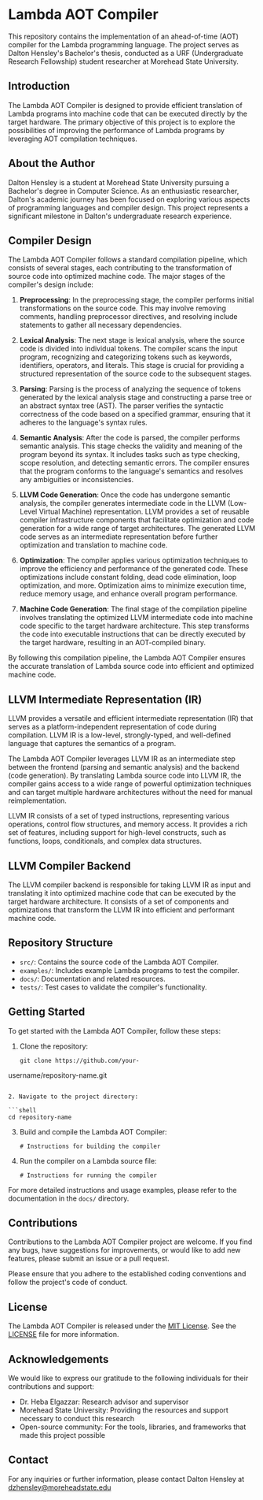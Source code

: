 # Lambda AOT Compiler

This repository contains the implementation of an ahead-of-time (AOT) compiler
for the Lambda programming language. The project serves as Dalton Hensley's
    Bachelor's thesis, conducted as a URF (Undergraduate Research Fellowship)
    student researcher at Morehead State University.

## Introduction

The Lambda AOT Compiler is designed to provide efficient translation of Lambda
programs into machine code that can be executed directly by the target
hardware. The primary objective of this project is to explore the possibilities
of improving the performance of Lambda programs by leveraging AOT compilation
techniques.

## About the Author

Dalton Hensley is a student at Morehead State University pursuing a Bachelor's
degree in Computer Science. As an enthusiastic researcher, Dalton's academic
journey has been focused on exploring various aspects of programming languages
and compiler design. This project represents a significant milestone in
Dalton's undergraduate research experience.

## Compiler Design

The Lambda AOT Compiler follows a standard compilation pipeline, which consists
of several stages, each contributing to the transformation of source code into
optimized machine code. The major stages of the compiler's design include:

1. **Preprocessing**: In the preprocessing stage, the compiler performs initial
   transformations on the source code. This may involve removing comments,
   handling preprocessor directives, and resolving include statements to gather
   all necessary dependencies.

2. **Lexical Analysis**: The next stage is lexical analysis, where the source
   code is divided into individual tokens. The compiler scans the input
   program, recognizing and categorizing tokens such as keywords, identifiers,
   operators, and literals. This stage is crucial for providing a structured
   representation of the source code to the subsequent stages.

3. **Parsing**: Parsing is the process of analyzing the sequence of tokens
   generated by the lexical analysis stage and constructing a parse tree or an
   abstract syntax tree (AST). The parser verifies the syntactic correctness of
   the code based on a specified grammar, ensuring that it adheres to the
   language's syntax rules.

4. **Semantic Analysis**: After the code is parsed, the compiler performs
   semantic analysis. This stage checks the validity and meaning of the program
   beyond its syntax. It includes tasks such as type checking, scope
   resolution, and detecting semantic errors. The compiler ensures that the
   program conforms to the language's semantics and resolves any ambiguities or
   inconsistencies.

5. **LLVM Code Generation**: Once the code has undergone semantic analysis, the
   compiler generates intermediate code in the LLVM (Low-Level Virtual Machine)
   representation. LLVM provides a set of reusable compiler infrastructure
   components that facilitate optimization and code generation for a wide range
   of target architectures. The generated LLVM code serves as an intermediate
   representation before further optimization and translation to machine code.

6. **Optimization**: The compiler applies various optimization techniques to
   improve the efficiency and performance of the generated code. These
   optimizations include constant folding, dead code elimination, loop
   optimization, and more. Optimization aims to minimize execution time, reduce
   memory usage, and enhance overall program performance.

7. **Machine Code Generation**: The final stage of the compilation pipeline
   involves translating the optimized LLVM intermediate code into machine code
   specific to the target hardware architecture. This step transforms the code
   into executable instructions that can be directly executed by the target
   hardware, resulting in an AOT-compiled binary.

By following this compilation pipeline, the Lambda AOT Compiler ensures the
accurate translation of Lambda source code into efficient and optimized machine
code.

## LLVM Intermediate Representation (IR)
LLVM provides a versatile and efficient intermediate representation (IR) that
serves as a platform-independent representation of code during compilation.
LLVM IR is a low-level, strongly-typed, and well-defined language that captures
the semantics of a program.

The Lambda AOT Compiler leverages LLVM IR as an intermediate step between the
frontend (parsing and semantic analysis) and the backend (code generation). By
translating Lambda source code into LLVM IR, the compiler gains access to a
wide range of powerful optimization techniques and can target multiple hardware
architectures without the need for manual reimplementation.

LLVM IR consists of a set of typed instructions, representing various
operations, control flow structures, and memory access. It provides a rich set
of features, including support for high-level constructs, such as functions,
loops, conditionals, and complex data structures.

## LLVM Compiler Backend
The LLVM compiler backend is responsible for taking LLVM IR as input and
translating it into optimized machine code that can be executed by the target
hardware architecture. It consists of a set of components and optimizations
that transform the LLVM IR into efficient and performant machine code.


## Repository Structure

- `src/`: Contains the source code of the Lambda AOT Compiler.
- `examples/`: Includes example Lambda programs to test the compiler.
- `docs/`: Documentation and related resources.
- `tests/`: Test cases to validate the compiler's functionality.

## Getting Started

To get started with the Lambda AOT Compiler, follow these steps:

1. Clone the repository:

   ```shell
   git clone https://github.com/your-

username/repository-name.git
   ```

2. Navigate to the project directory:

   ```shell
   cd repository-name
   ```

3. Build and compile the Lambda AOT Compiler:

   ```shell
   # Instructions for building the compiler
   ```

4. Run the compiler on a Lambda source file:

   ```shell
   # Instructions for running the compiler
   ```

For more detailed instructions and usage examples, please refer to the
documentation in the `docs/` directory.

## Contributions

Contributions to the Lambda AOT Compiler project are welcome. If you find any
bugs, have suggestions for improvements, or would like to add new features,
please submit an issue or a pull request.

Please ensure that you adhere to the established coding conventions and follow
the project's code of conduct.

## License

The Lambda AOT Compiler is released under the [MIT
License](https://opensource.org/licenses/MIT). See the [LICENSE](LICENSE) file
for more information.

## Acknowledgements

We would like to express our gratitude to the following individuals for their
contributions and support:

- Dr. Heba Elgazzar: Research advisor and supervisor
- Morehead State University: Providing the resources and support necessary to conduct this research
- Open-source community: For the tools, libraries, and frameworks that made this project possible

## Contact

For any inquiries or further information, please contact Dalton Hensley at
dzhensley@moreheadstate.edu
